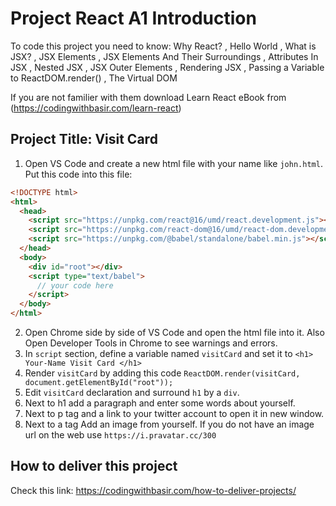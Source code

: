 # Project React A1 Introduction

To code this project you need to know:
Why React?
, Hello World
, What is JSX?
, JSX Elements
, JSX Elements And Their Surroundings
, Attributes In JSX
, Nested JSX
, JSX Outer Elements
, Rendering JSX
, Passing a Variable to ReactDOM.render()
, The Virtual DOM

If you are not familier with them download Learn React eBook from (https://codingwithbasir.com/learn-react)

## Project Title: Visit Card

1. Open VS Code and create a new html file with your name like `john.html`. Put this code into this file:

```html
<!DOCTYPE html>
<html>
  <head>
    <script src="https://unpkg.com/react@16/umd/react.development.js"></script>
    <script src="https://unpkg.com/react-dom@16/umd/react-dom.development.js"></script>
    <script src="https://unpkg.com/@babel/standalone/babel.min.js"></script>
  </head>
  <body>
    <div id="root"></div>
    <script type="text/babel">
      // your code here
    </script>
  </body>
</html>
```

2. Open Chrome side by side of VS Code and open the html file into it. Also Open Developer Tools in Chrome to see warnings and errors.
3. In `script` section, define a variable named `visitCard` and set it to `<h1> Your-Name Visit Card </h1>`
4. Render `visitCard` by adding this code `ReactDOM.render(visitCard, document.getElementById("root"));`
5. Edit `visitCard` declaration and surround `h1` by a `div`.
6. Next to h1 add a paragraph and enter some words about yourself.
7. Next to p tag and a link to your twitter account to open it in new window.
8. Next to a tag Add an image from yourself. If you do not have an image url on the web use `https://i.pravatar.cc/300`

## How to deliver this project

Check this link: https://codingwithbasir.com/how-to-deliver-projects/
